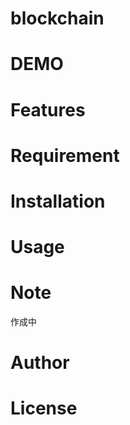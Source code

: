 # blockchain

# DEMO

# Features
 
# Requirement
 
# Installation
 
# Usage
 
# Note
 作成中
# Author
 
# License
